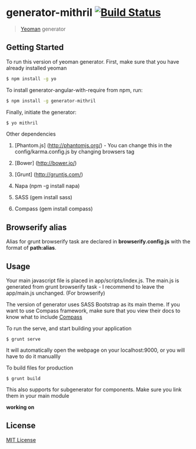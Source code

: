 # generator-mithril [![Build Status](https://secure.travis-ci.org/hung-phan/generator-mithril.png?branch=master)](https://travis-ci.org/hung-phan/generator-mithril)

> [Yeoman](http://yeoman.io) generator


## Getting Started

To run this version of yeoman generator. First, make sure that you have already installed yeoman

```bash
$ npm install -g yo
```

To install generator-angular-with-require from npm, run:

```bash
$ npm install -g generator-mithril
```

Finally, initiate the generator:

```bash
$ yo mithril
```

Other dependencies

1. [Phantom.js] (http://phantomjs.org/) - You can change this in the config/karma.config.js by changing browsers tag

2. [Bower] (http://bower.io/)

3. [Grunt] (http://gruntjs.com/)

4. Napa (npm -g install napa)

5. SASS (gem install sass)

5. Compass (gem install compass)

## Browserify alias
Alias for grunt browserify task are declared in __browserify.config.js__ with the format of __path:alias__.

## Usage

Your main javascript file is placed in app/scripts/index.js. The main.js is generated from grunt browserify task - I recommend to
leave the app/main.js unchanged. (For browserify)

The version of generator uses SASS Bootstrap as its main theme. If you want to use Compass framework, make sure that you
view their docs to know what to include [Compass](http://compass-style.org/reference/compass)

To run the serve, and start building your application
```
$ grunt serve
```
It will automatically open the webpage on your localhost:9000, or you will have to do it manuallly

To build files for production
```
$ grunt build
```

This also supports for subgenerator for components. Make sure you link them in your
main module

__working on__

## License

[MIT License](http://en.wikipedia.org/wiki/MIT_License)
